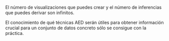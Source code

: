 <p><span style="color:#212121">El número de visualizaciones que puedes crear y el número de inferencias que puedes derivar son infinitos.</span></p>

<p><span style="color:#212121">El conocimiento de qué técnicas AED serán útiles para obtener información crucial para un conjunto de datos concreto sólo se consigue con la práctica.</span></p>

<p>&nbsp;</p>